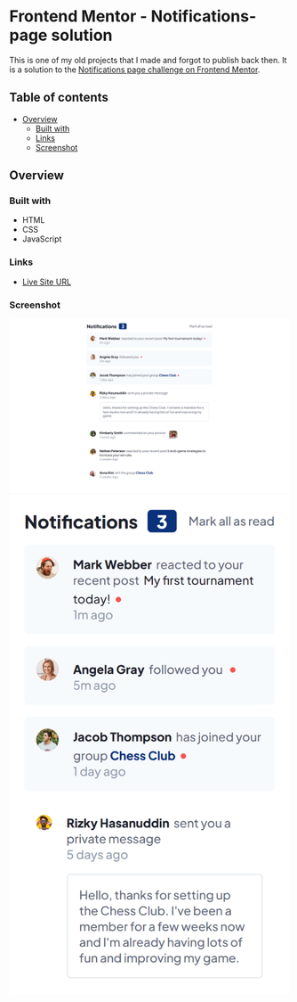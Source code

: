 # Frontend Mentor - Notifications-page solution

This is one of my old projects that I made and forgot to publish back then. 
It is a solution to the [Notifications page challenge on Frontend Mentor](https://www.frontendmentor.io/challenges/notifications-page-DqK5QAmKbC).

## Table of contents

- [Overview](#overview)
  - [Built with](#built-with)
  - [Links](#links)
  - [Screenshot](#screenshot)

## Overview

### Built with

- HTML
- CSS
- JavaScript

### Links

-  [Live Site URL](https://zsolt270.github.io/Notifications-page/) 

### Screenshot

![Screenshot of the Desktop view](./finished_design/finished_desktop.png) 
![Screenshot of the Mobile view](./finished_design/finished_mobile.png) 


